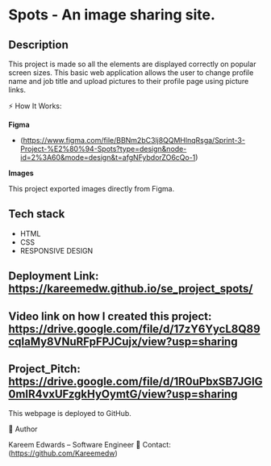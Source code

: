 # Spots - An image sharing site.

## Description

This project is made so all the elements are displayed correctly on popular screen sizes. This basic web application allows the user to change profile name and job title and upload pictures to their profile page using picture links.

⚡ How It Works:

**Figma**

- (https://www.figma.com/file/BBNm2bC3lj8QQMHlnqRsga/Sprint-3-Project-%E2%80%94-Spots?type=design&node-id=2%3A60&mode=design&t=afgNFybdorZO6cQo-1)

**Images**

This project exported images directly from Figma.

## Tech stack

- HTML
- CSS
- RESPONSIVE DESIGN

## Deployment Link: https://kareemedw.github.io/se_project_spots/

## Video link on how I created this project: https://drive.google.com/file/d/17zY6YycL8Q89cqIaMy8VNuRFpFPJCujx/view?usp=sharing

## Project_Pitch: https://drive.google.com/file/d/1R0uPbxSB7JGlG0mIR4vxUFzgkHyOymtG/view?usp=sharing

This webpage is deployed to GitHub.

👤 Author

Kareem Edwards – Software Engineer 📧 Contact: (https://github.com/Kareemedw)
